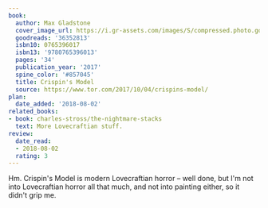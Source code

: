 ```yaml
---
book:
  author: Max Gladstone
  cover_image_url: https://i.gr-assets.com/images/S/compressed.photo.goodreads.com/books/1507127832l/36352813._SX98_.jpg
  goodreads: '36352813'
  isbn10: 0765396017
  isbn13: '9780765396013'
  pages: '34'
  publication_year: '2017'
  spine_color: '#857045'
  title: Crispin's Model
  source: https://www.tor.com/2017/10/04/crispins-model/
plan:
  date_added: '2018-08-02'
related_books:
- book: charles-stross/the-nightmare-stacks
  text: More Lovecraftian stuff.
review:
  date_read:
  - 2018-08-02
  rating: 3
---
```


Hm. 
Crispin's Model
is modern Lovecraftian horror – well done, but I'm not into Lovecraftian horror all that much, and not into painting either, so it didn't grip me.

